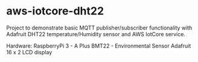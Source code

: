 # aws-iotcore-dht22
Project to demonstrate basic MQTT publisher/subscriber functionality with Adafruit DHT22 temperature/Humidity sensor
and AWS IotCore service.

Hardware: 
RaspberryPi 3 - A Plus
BMT22 - Environmental Sensor
Adafruit 16 x 2 LCD display
